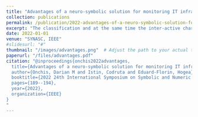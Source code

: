 ```yaml
---
title: "Advantages of a neuro-symbolic solution for monitoring IT infrastructures alerts"
collection: publications
permalink: /publication/2022-advantages-of-a-neuro-symbolic-solution-for-monitoring-it-infrastructures-alerts
excerpt: "The classification and at the same time the inter-active characterization of both bad connections, called alerts or attacks, as well as normal connections, is a must for monitoring network traffic. For this specific task, we developed in this study a neuro-symbolic predictive model based on Logic Tensor Networks. Moreover, we present in detail the advantages and disadvantages of using our hybrid system versus the usage of a standard feed-forward deep neural network classifier. For a relevant comparison, the same dataset was used during training and the metrics resulted have been compared. An overview shows that while both algorithms have similar precision, the hybrid approach gives also the possibility to have interactive explanations and deductive reasoning over data."
date: 2022-01-01
venue: "SYNASC, IEEE"
#slidesurl: "#"
thumbnail: "/images/advantages.png"  # Adjust the path to your actual thumbnail location
paperurl: "/files/advantages.pdf"
citation: "@inproceedings{onchis2022advantages,
  title={Advantages of a neuro-symbolic solution for monitoring IT infrastructures alerts},
  author={Onchis, Darian M and Istin, Codruta and Eduard-Florin, Hogea},
  booktitle={2022 24th International Symposium on Symbolic and Numeric Algorithms for Scientific Computing (SYNASC)},
  pages={189--194},
  year={2022},
  organization={IEEE}
}
"
---
```


